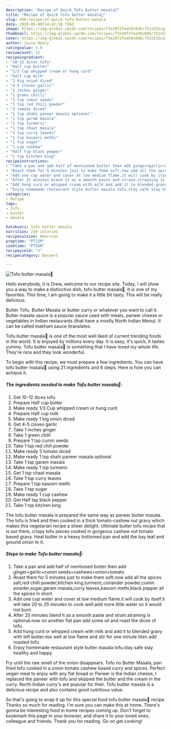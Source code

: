 ```yaml
---
description: "Recipe of Quick Tofu butter masala💝"
title: "Recipe of Quick Tofu butter masala💝"
slug: 496-recipe-of-quick-tofu-butter-masala
date: 2020-05-09T14:42:58.736Z
image: https://img-global.cpcdn.com/recipes/f3e20f2fea58c0d6/751x532cq70/tofu-butter-masala💝-recipe-main-photo.jpg
thumbnail: https://img-global.cpcdn.com/recipes/f3e20f2fea58c0d6/751x532cq70/tofu-butter-masala💝-recipe-main-photo.jpg
cover: https://img-global.cpcdn.com/recipes/f3e20f2fea58c0d6/751x532cq70/tofu-butter-masala💝-recipe-main-photo.jpg
author: Josie Henry
ratingvalue: 3.9
reviewcount: 12
recipeingredient:
- "10-12 dices tofu"
- "Half cup butter"
- "1/3 Cup whipped cream or hung curd"
- "Half cup milk"
- "1 big onion diced"
- "4-5 cloves garlic"
- "1 inches ginger"
- "1 green chilli"
- "1 tsp cumin seeds"
- "1 tsp red chili powder"
- "3 tomato diced"
- "1 tsp shahi paneer masala optional"
- "1 tsp garam masala"
- "1 tsp turmeric"
- "1 tsp chaat masala"
- "1 tsp curry leaves"
- "1 tsp kasoori methi"
- "1 tsp sugar"
- "1 cup cashew"
- "Half tsp black pepper"
- "1 tsp kitchen king"
recipeinstructions:
- "Take a pan and add half of mentioned butter then add ginger+garlic+cumin seeds+cashews+onion+tomato"
- "Roast them for 5 minutes just to make them soft.now add all the spices salt,red chilli powder,kitchen king,turmeric,coriander powder,cumin powder,sugar,garam masala,curry leaves,kasoori methi,black pepper all the spices in short."
- "Add one cup water and cover at low medium flame.it will cook by itself.it will take 20 to 25 minutes to cook well.add more little water so it would not burn"
- "After 25 minutes blend it as a smooth paste and strain.straining is optional.now on another flat pan add some oil and roast the dices of tofu."
- "Add hung curd or whipped cream with milk and add it to blended gravy with left butter.mix well at low flame and stir for one minute then add roasted tofu"
- "Enjoy homemade restaurant style butter masala tofu.stay safe stay healthy and happy"
categories:
- Recipe
tags:
- tofu
- butter
- masala

katakunci: tofu butter masala 
nutrition: 219 calories
recipecuisine: American
preptime: "PT22M"
cooktime: "PT56M"
recipeyield: "3"
recipecategory: Dessert

---
```



![Tofu butter masala💝](https://img-global.cpcdn.com/recipes/f3e20f2fea58c0d6/751x532cq70/tofu-butter-masala💝-recipe-main-photo.jpg)

Hello everybody, it is Drew, welcome to our recipe site. Today, I will show you a way to make a distinctive dish, tofu butter masala💝. It is one of my favorites. This time, I am going to make it a little bit tasty. This will be really delicious.

Butter Tofu, Butter Masala or butter curry or whatever you want to call it. Butter masala sauce is a popular sauce used with meats, paneer cheese or vegetables in Indian restaurants (that have a mostly North Indian Menu). It can be called makhani sauce (translates.

Tofu butter masala💝 is one of the most well liked of current trending foods in the world. It is enjoyed by millions every day. It is easy, it's quick, it tastes yummy. Tofu butter masala💝 is something that I have loved my whole life. They're nice and they look wonderful.


To begin with this recipe, we must prepare a few ingredients. You can have tofu butter masala💝 using 21 ingredients and 6 steps. Here is how you can achieve it.

<!--inarticleads1-->

##### The ingredients needed to make Tofu butter masala💝:

1. Get 10-12 dices tofu
1. Prepare Half cup butter
1. Make ready 1/3 Cup whipped cream or hung curd
1. Prepare Half cup milk
1. Make ready 1 big onion diced
1. Get 4-5 cloves garlic
1. Take 1 inches ginger
1. Take 1 green chilli
1. Prepare 1 tsp cumin seeds
1. Take 1 tsp red chili powder
1. Make ready 3 tomato diced
1. Make ready 1 tsp shahi paneer masala optional
1. Take 1 tsp garam masala
1. Make ready 1 tsp turmeric
1. Get 1 tsp chaat masala
1. Take 1 tsp curry leaves
1. Prepare 1 tsp kasoori methi
1. Take 1 tsp sugar
1. Make ready 1 cup cashew
1. Get Half tsp black pepper
1. Take 1 tsp kitchen king


The tofu butter masala is prepared the same way as paneer butter masala. The tofu is fried and then cooked in a thick tomato-cashew nut gravy which makes this vegetarian recipe a sheer delight. Ultimate butter tofu recipe that is out there, crispy tofu pieces cooked in gorgeous cashew nut tomato based gravy. Heat butter in a heavy bottomed pan and add the bay leaf and ground onion to it. 

<!--inarticleads2-->

##### Steps to make Tofu butter masala💝:

1. Take a pan and add half of mentioned butter then add ginger+garlic+cumin seeds+cashews+onion+tomato
1. Roast them for 5 minutes just to make them soft.now add all the spices salt,red chilli powder,kitchen king,turmeric,coriander powder,cumin powder,sugar,garam masala,curry leaves,kasoori methi,black pepper all the spices in short.
1. Add one cup water and cover at low medium flame.it will cook by itself.it will take 20 to 25 minutes to cook well.add more little water so it would not burn
1. After 25 minutes blend it as a smooth paste and strain.straining is optional.now on another flat pan add some oil and roast the dices of tofu.
1. Add hung curd or whipped cream with milk and add it to blended gravy with left butter.mix well at low flame and stir for one minute then add roasted tofu
1. Enjoy homemade restaurant style butter masala tofu.stay safe stay healthy and happy


Fry until the raw smell of the onion disappears. Tofu no Butter Masala, pan fried tofu cooked in a onion tomato cashew based curry and spices. Perfect vegan meal to enjoy with any flat bread or Paneer is the Indian cheese, I replaced the paneer with tofu and skipped the butter and the cream in the curry. North Indian curry&#39;s are popular for their. Tofu butter masala is a delicious recipe and also contains good nutritious value. 

So that's going to wrap it up for this special food tofu butter masala💝 recipe. Thanks so much for reading. I'm sure you can make this at home. There's gonna be interesting food in home recipes coming up. Don't forget to bookmark this page in your browser, and share it to your loved ones, colleague and friends. Thank you for reading. Go on get cooking!
